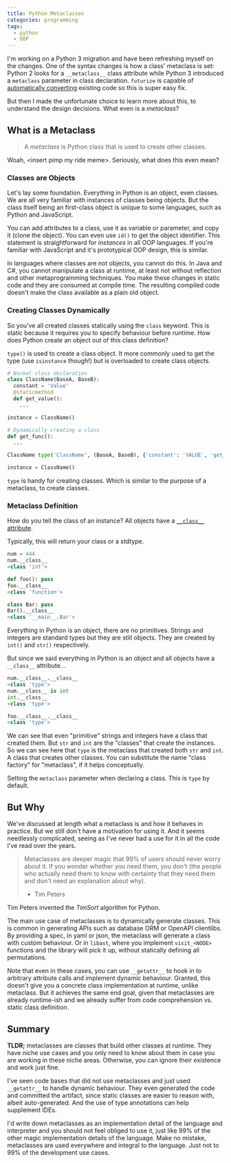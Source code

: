 ```yaml
---
title: Python Metaclasses
categories: programming
tags:
  - python
  - OOP
---
```


I'm working on a Python 3 migration and have been refreshing myself on the changes.
One of the syntax changes is how a class' metaclass is set:
Python 2 looks for a `__metaclass__` class attribute while Python 3 introduced a `metaclass` parameter in class declaration.
`futurize` is capable of [automatically converting][python-future] existing code so this is super easy fix.

[python-future]: https://python-future.org/automatic_conversion.html

But then I made the unfortunate choice to learn more about this, to understand the design decisions.
What even is a _metaclass_?

## What is a Metaclass

> A _metaclass_ is Python class that is used to create other classes.

Woah, \<insert pimp my ride meme>.
Seriously, what does this even mean?

### Classes are Objects

Let's lay some foundation.
Everything in Python is an object, even classes.
We are all very familiar with instances of classes being objects.
But the class itself being an first-class object is unique to some languages, such as Python and JavaScript.

You can add attributes to a class, use it as variable or parameter, and copy it (clone the object).
You can even use `id()` to get the object identifier.
This statement is straightforward for _instances_ in all OOP languages.
If you're familiar with JavaScript and it's prototypical OOP design, this is similar.

In languages where classes are not objects, you cannot do this.
In Java and C#, you cannot manipulate a class at runtime, at least not without reflection and other metaprogramming techniques.
You make these changes in static code and they are consumed at compile time.
The resulting compiled code doesn't make the class available as a plain old object.

### Creating Classes Dynamically

So you've all created classes statically using the `class` keyword.
This is static because it requires you to specify behaviour before runtime.
How does Python create an object out of this class definition?

`type()` is used to create a class object.
It more commonly used to get the type (use `isinstance` though!) but is overloaded to create class objects.

```python
# Normal class declaration
class ClassName(BaseA, BaseB):
  constant = 'Value'
  @staticmethod
  def get_value():
    ...

instance = ClassName()

# Dynamically creating a class
def get_func():
  ...

ClassName type('ClassName', (BaseA, BaseB), {'constant': 'VALUE', 'get_value': get_func})

instance = ClassName()
```

`type` is handy for creating classes.
Which is similar to the purpose of a metaclass, to create classes.

### Metaclass Definition

How do you tell the class of an instance?
All objects have a [`__class__` attribute][__class__].

[__class__]: https://docs.python.org/3/library/stdtypes.html#instance.__class__

Typically, this will return your class or a stdtype.

```python
num = 444
num.__class__
<class 'int'>

def foo(): pass
foo.__class__
<class 'function'>

class Bar: pass
Bar().__class__
<class '__main__.Bar'>
```

Everything in Python is an object, there are no primitives.
Strings and integers are standard types but they are still objects.
They are created by `int()` and `str()` respectively.

But since we said everything in Python is an object and all objects have a `__class__` attribute...

```python
num.__class__.__class__
<class 'type'>
num.__class__ is int
int.__class__
<class 'type'>

foo.__class__.__class__
<class 'type'>
```

We can see that even "primitive" strings and integers have a class that created them.
But `str` and `int` are the "classes" that create the instances.
So we can see here that `type` is the metaclass that created both `str` and `int`.
A class that creates other classes.
You can substitute the name "class factory" for "metaclass", if it helps conceptually.

Setting the `metaclass` parameter when declaring a class.
This is `type` by default.

## But Why

We've discussed at length what a metaclass is and how it behaves in practice.
But we still don't have a motivation for using it.
And it seems needlessly complicated, seeing as I've never had a use for it in all the code I've read over the years.

> Metaclasses are deeper magic that 99% of users should never worry about it.
> If you wonder whether you need them, you don't
> (the people who actually need them to know with certainty that they need them and don't need an explanation about why).
>
> - Tim Peters

Tim Peters invented the _TimSort_ algorithm for Python.

The main use case of metaclasses is to dynamically generate classes.
This is common in generating APIs such as database ORM or OpenAPI clientlibs.
By providing a spec, in yaml or json, the metaclass will generate a class with custom behaviour.
Or in `libast`, where you implement `visit_<NODE>` functions and the library will pick it up, without statically
defining all permutations.

Note that even in these cases, you can use `__getattr__` to hook in to arbitrary attribute calls and implement dynamic behaviour.
Granted, this doesn't give you a concrete class implementation at runtime, unlike metaclass.
But it achieves the same end goal, given that metaclasses are already runtime-ish and we already suffer from code
comprehension vs. static class definition.

## Summary

**TLDR;** metaclasses are classes that build other classes at runtime.
They have niche use cases and you only need to know about them in case you are working in these niche areas.
Otherwise, you can ignore their existence and work just fine.

I've seen code bases that did not use metaclasses and just used `__getattr__` to handle dynamic behaviour.
They even generated the code and committed the artifact, since static classes are easier to reason with, albeit auto-generated.
And the use of type annotations can help supplement IDEs.

I'd write down metaclasses as an implementation detail of the language and interpreter and you should not feel obliged
to use it,
just like 99% of the other magic implementation details of the language.
Make no mistake, metaclasses are used everywhere and integral to the language.
Just not to 99% of the development use cases.
